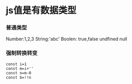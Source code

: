 # js值是有数据类型

### 普通类型

Number:1,2,3
String:'abc'
Boolen: true,false
undfined
null

### 强制转换转变

```
const i=1
const m=i+''
const n=m-0
const b=!!n
```

